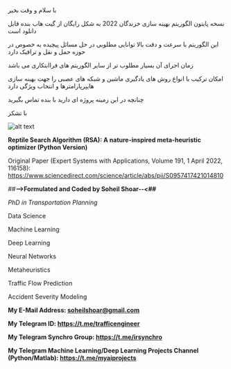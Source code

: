 
با سلام و وقت بخیر

نسخه پایتون الگوریتم بهینه سازی خزندگان 2022 به شکل رایگان از گیت هاب بنده قابل دانلود است


این الگوریتم با سرعت و دقت بالا توانایی مطلوبی در حل مسائل پیچیده به خصوص در حوزه حمل و نقل و ترافیک دارد

زمان اجرای آن بسیار مطلوب تر از سایر الگوریتم های فراابتکاری می باشد

امکان ترکیب با انواع روش های یادگیری ماشین و شبکه های عصبی را جهت بهینه سازی هایپرپارامترها و انتخاب ویژگی دارد

چنانچه در این زمینه پروژه ای دارید با بنده تماس بگیرید

با تشکر

![alt text](https://media.licdn.com/dms/image/v2/D4D22AQHn74d5S-SkOQ/feedshare-shrink_800/feedshare-shrink_800/0/1726832401864?e=1729728000&v=beta&t=K-Ew5p2XrC0fa5CX9wbf7pnrWeMQU8uhJkG98A_rNrk)


**Reptile Search Algorithm (RSA): A nature-inspired meta-heuristic optimizer (Python Version)**

Original Paper (Expert Systems with Applications, Volume 191, 1 April 2022, 116158): https://www.sciencedirect.com/science/article/abs/pii/S0957417421014810

##**-->Formulated and Coded by Soheil Shoar--<##**

*PhD in Transportation Planning*

Data Science

Machine Learning

Deep Learning

Neural Networks

Metaheuristics

Traffic Flow Prediction

Accident Severity Modeling

**My E-Mail Address: soheilshoar@gmail.com**

**My Telegram ID: https://t.me/trafficengineer**

**My Telegram Synchro Group: https://t.me/irsynchro**

**My Telegram Machine Learning/Deep Learning Projects Channel (Python/Matlab): https://t.me/myaiprojects**
